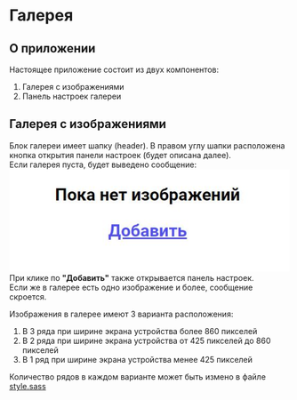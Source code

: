 # Галерея

## О приложении

Настоящее приложение состоит из двух компонентов:

1. Галерея с изображениями
2. Панель настроек галереи

## Галерея с изображениями

Блок галереи имеет шапку (header). В правом углу шапки расположена кнопка открытия панели настроек (будет описана далее).<br />
Если галерея пуста, будет выведено сообщение:<br />
<img src="img/message.jpg"><br />
При клике по **"Добавить"** также открывается панель настроек.<br />
Если же в галерее есть одно изображение и более, сообщение скроется.

Изображения в галерее имеют 3 варианта расположения:

1. В 3 ряда при ширине экрана устройства более 860 пикселей
2. В 2 ряда при ширине экрана устройства от 425 пикселей до 860 пикселей
3. В 1 ряд при ширине экрана устройства менее 425 пикселей

Количество рядов в каждом варианте может быть измено в файле [style.sass](css/style.sass)